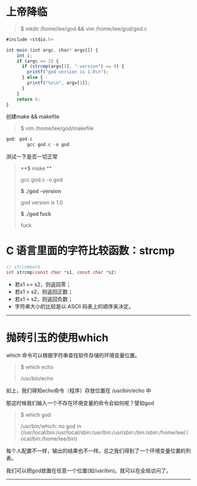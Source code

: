 # 上帝降临

> $ mkdir /home/lee/god && vim /home/lee/god/god.c

```js
#include <stdio.h>

int main (int argc, char* argv[]) {
    int i;
    if (argc == 2) {
      if (strcmp(argv[1], "-version") == 0) {
        printf("god version is 1.0\n");
      } else {
        printf("%s\n", argv[1]);
      }
    }
    return 0;
}
```

创建make && makefile

> $ vim /home/lee/god/makefile

```c
god: god.c
        gcc god.c -o god
```

测试一下是否一切正常

> **$ make **
>
> gcc god.c -o god
>
> **$ ./god -version**
>
> god version is 1.0
>
> **$ ./god fuck**
>
> fuck

# C 语言里面的字符比较函数：strcmp

```c
// strcompare
int strcmp(const char *s1, const char *s2)
```

* 若s1 == s2，则返回零；
* 若s1 &gt; s2，则返回正数；
* 若s1 &lt; s2，则返回负数；
* 字符串大小的比较是以 ASCII 码表上的顺序来决定。

---

# 抛砖引玉的使用which

which 命令可以根据字符串查找软件存储的环境变量位置。

> $ which echo
>
> /usr/bin/echo

如上，我们得知echo命令（程序）存放位置在 /usr/bin/echo 中

那这时候我们输入一个不存在环境变量的命令会如何呢？譬如god

> $ which god
>
> /usr/bin/which: no god in \(/usr/local/bin:/usr/local/sbin:/usr/bin:/usr/sbin:/bin:/sbin:/home/lee/.local/bin:/home/lee/bin\)

每个人配置不一样，输出的结果也不一样。总之我们得到了一个环境变量位置的列表。

我们可以把god放置在任意一个位置\(如/usr/bin\)。就可以在全局访问了。

---



